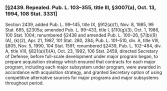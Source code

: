 ### [§2439. Repealed. Pub. L. 103–355, title III, §3007(a), Oct. 13, 1994, 108 Stat. 3331] ###

Section 2439, added Pub. L. 99–145, title IX, §912(a)(1), Nov. 8, 1985, 99 Stat. 685, §2305a; amended Pub. L. 99–433, title I, §110(g)(3), Oct. 1, 1986, 100 Stat. 1004; renumbered §2438 and amended Pub. L. 100–26, §7(b)(9)(A), (k)(2), Apr. 21, 1987, 101 Stat. 280, 284; Pub. L. 101–510, div. A, title VIII, §805, Nov. 5, 1990, 104 Stat. 1591; renumbered §2439, Pub. L. 102–484, div. A, title VIII, §821(a)(1)(A), Oct. 23, 1992, 106 Stat. 2459, directed Secretary of Defense, before full-scale development under major program began, to prepare acquisition strategy which ensured that contracts for each major program, including each major subsystem under program, were awarded in accordance with acquisition strategy, and granted Secretary option of using competitive alternative sources for major programs and major subsystems throughout period.